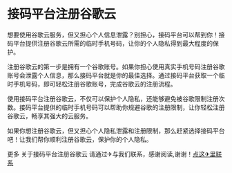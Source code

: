 # 接码平台注册谷歌云

想要使用谷歌云服务，但又担心个人信息泄露？别担心，接码平台可以帮到你！接码平台提供注册谷歌云所需的临时手机号码，让你的个人隐私得到最大程度的保护。

注册谷歌云的第一步是拥有一个谷歌账号。如果你担心使用真实手机号码注册谷歌账号会泄露个人信息，那么接码平台就是你的最佳选择。通过接码平台获取一个临时手机号码，即可轻松注册谷歌账号，完成谷歌云的注册流程。

使用接码平台注册谷歌云，不仅可以保护个人隐私，还能够避免被谷歌限制注册次数。接码平台提供的临时手机号码可以帮助你规避谷歌的注册限制，让你轻松注册谷歌云，畅享其强大的云服务。

如果你想注册谷歌云，但又担心个人隐私泄露和注册限制，那么赶紧选择接码平台吧！让我们帮你顺利注册谷歌云，保护你的个人隐私。

更多 关于接码平台注册谷歌云 请通过✈与我们联系，感谢阅读,谢谢！[点这✈里联系](https://w.k02.cc)